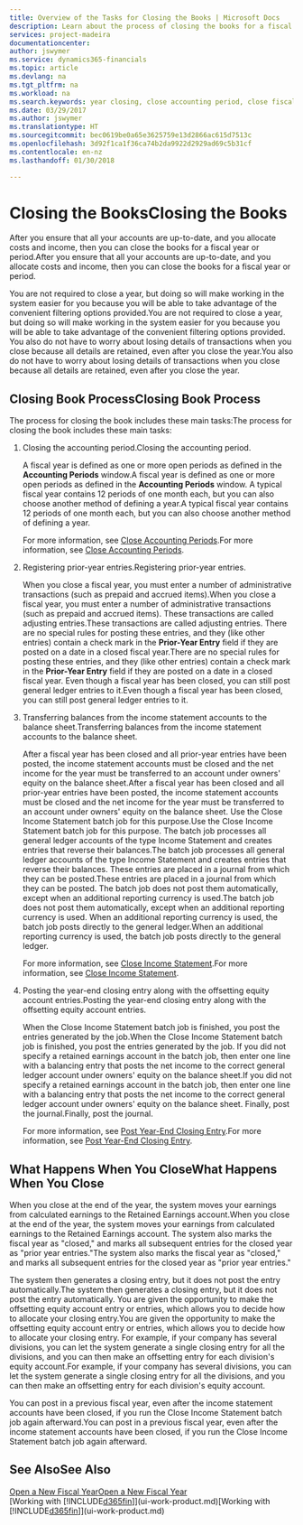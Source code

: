 ```yaml
---
title: Overview of the Tasks for Closing the Books | Microsoft Docs
description: Learn about the process of closing the books for a fiscal year or period, and what happens after you close at the end of a year.
services: project-madeira
documentationcenter: 
author: jswymer
ms.service: dynamics365-financials
ms.topic: article
ms.devlang: na
ms.tgt_pltfrm: na
ms.workload: na
ms.search.keywords: year closing, close accounting period, close fiscal year, bank account detailed trial balance
ms.date: 03/29/2017
ms.author: jswymer
ms.translationtype: HT
ms.sourcegitcommit: bec0619be0a65e3625759e13d2866ac615d7513c
ms.openlocfilehash: 3d92f1ca1f36ca74b2da9922d2929ad69c5b31cf
ms.contentlocale: en-nz
ms.lasthandoff: 01/30/2018

---
```

# <a name="closing-the-books"></a><span data-ttu-id="93b53-103">Closing the Books</span><span class="sxs-lookup"><span data-stu-id="93b53-103">Closing the Books</span></span>
<span data-ttu-id="93b53-104">After you ensure that all your accounts are up-to-date, and you allocate costs and income, then you can close the books for a fiscal year or period.</span><span class="sxs-lookup"><span data-stu-id="93b53-104">After you ensure that all your accounts are up-to-date, and you allocate costs and income, then you can close the books for a fiscal year or period.</span></span>

<span data-ttu-id="93b53-105">You are not required to close a year, but doing so will make working in the system easier for you because you will be able to take advantage of the convenient filtering options provided.</span><span class="sxs-lookup"><span data-stu-id="93b53-105">You are not required to close a year, but doing so will make working in the system easier for you because you will be able to take advantage of the convenient filtering options provided.</span></span> <span data-ttu-id="93b53-106">You also do not have to worry about losing details of transactions when you close because all details are retained, even after you close the year.</span><span class="sxs-lookup"><span data-stu-id="93b53-106">You also do not have to worry about losing details of transactions when you close because all details are retained, even after you close the year.</span></span>

## <a name="closing-book-process"></a><span data-ttu-id="93b53-107">Closing Book Process</span><span class="sxs-lookup"><span data-stu-id="93b53-107">Closing Book Process</span></span>
<span data-ttu-id="93b53-108">The process for closing the book includes these main tasks:</span><span class="sxs-lookup"><span data-stu-id="93b53-108">The process for closing the book includes these main tasks:</span></span>

1. <span data-ttu-id="93b53-109">Closing the accounting period.</span><span class="sxs-lookup"><span data-stu-id="93b53-109">Closing the accounting period.</span></span>

    <span data-ttu-id="93b53-110">A fiscal year is defined as one or more open periods as defined in the **Accounting Periods** window.</span><span class="sxs-lookup"><span data-stu-id="93b53-110">A fiscal year is defined as one or more open periods as defined in the **Accounting Periods** window.</span></span> <span data-ttu-id="93b53-111">A typical fiscal year contains 12 periods of one month each, but you can also choose another method of defining a year.</span><span class="sxs-lookup"><span data-stu-id="93b53-111">A typical fiscal year contains 12 periods of one month each, but you can also choose another method of defining a year.</span></span>

    <span data-ttu-id="93b53-112">For more information, see [Close Accounting Periods](year-close-account-periods.md).</span><span class="sxs-lookup"><span data-stu-id="93b53-112">For more information, see [Close Accounting Periods](year-close-account-periods.md).</span></span>
2. <span data-ttu-id="93b53-113">Registering prior-year entries.</span><span class="sxs-lookup"><span data-stu-id="93b53-113">Registering prior-year entries.</span></span>

    <span data-ttu-id="93b53-114">When you close a fiscal year, you must enter a number of administrative transactions (such as prepaid and accrued items).</span><span class="sxs-lookup"><span data-stu-id="93b53-114">When you close a fiscal year, you must enter a number of administrative transactions (such as prepaid and accrued items).</span></span> <span data-ttu-id="93b53-115">These transactions are called adjusting entries.</span><span class="sxs-lookup"><span data-stu-id="93b53-115">These transactions are called adjusting entries.</span></span> <span data-ttu-id="93b53-116">There are no special rules for posting these entries, and they (like other entries) contain a check mark in the **Prior-Year Entry** field if they are posted on a date in a closed fiscal year.</span><span class="sxs-lookup"><span data-stu-id="93b53-116">There are no special rules for posting these entries, and they (like other entries) contain a check mark in the **Prior-Year Entry** field if they are posted on a date in a closed fiscal year.</span></span> <span data-ttu-id="93b53-117">Even though a fiscal year has been closed, you can still post general ledger entries to it.</span><span class="sxs-lookup"><span data-stu-id="93b53-117">Even though a fiscal year has been closed, you can still post general ledger entries to it.</span></span>
3. <span data-ttu-id="93b53-118">Transferring balances from the income statement accounts to the balance sheet.</span><span class="sxs-lookup"><span data-stu-id="93b53-118">Transferring balances from the income statement accounts to the balance sheet.</span></span>

    <span data-ttu-id="93b53-119">After a fiscal year has been closed and all prior-year entries have been posted, the income statement accounts must be closed and the net income for the year must be transferred to an account under owners' equity on the balance sheet.</span><span class="sxs-lookup"><span data-stu-id="93b53-119">After a fiscal year has been closed and all prior-year entries have been posted, the income statement accounts must be closed and the net income for the year must be transferred to an account under owners' equity on the balance sheet.</span></span> <span data-ttu-id="93b53-120">Use the Close Income Statement batch job for this purpose.</span><span class="sxs-lookup"><span data-stu-id="93b53-120">Use the Close Income Statement batch job for this purpose.</span></span> <span data-ttu-id="93b53-121">The batch job processes all general ledger accounts of the type Income Statement and creates entries that reverse their balances.</span><span class="sxs-lookup"><span data-stu-id="93b53-121">The batch job processes all general ledger accounts of the type Income Statement and creates entries that reverse their balances.</span></span> <span data-ttu-id="93b53-122">These entries are placed in a journal from which they can be posted.</span><span class="sxs-lookup"><span data-stu-id="93b53-122">These entries are placed in a journal from which they can be posted.</span></span> <span data-ttu-id="93b53-123">The batch job does not post them automatically, except when an additional reporting currency is used.</span><span class="sxs-lookup"><span data-stu-id="93b53-123">The batch job does not post them automatically, except when an additional reporting currency is used.</span></span> <span data-ttu-id="93b53-124">When an additional reporting currency is used, the batch job posts directly to the general ledger.</span><span class="sxs-lookup"><span data-stu-id="93b53-124">When an additional reporting currency is used, the batch job posts directly to the general ledger.</span></span>

    <span data-ttu-id="93b53-125">For more information, see [Close Income Statement](year-close-income-statement.md).</span><span class="sxs-lookup"><span data-stu-id="93b53-125">For more information, see [Close Income Statement](year-close-income-statement.md).</span></span>
4. <span data-ttu-id="93b53-126">Posting the year-end closing entry along with the offsetting equity account entries.</span><span class="sxs-lookup"><span data-stu-id="93b53-126">Posting the year-end closing entry along with the offsetting equity account entries.</span></span>

    <span data-ttu-id="93b53-127">When the Close Income Statement batch job is finished, you post the entries generated by the job.</span><span class="sxs-lookup"><span data-stu-id="93b53-127">When the Close Income Statement batch job is finished, you post the entries generated by the job.</span></span> <span data-ttu-id="93b53-128">If you did not specify a retained earnings account in the batch job, then enter one line with a balancing entry that posts the net income to the correct general ledger account under owners' equity on the balance sheet.</span><span class="sxs-lookup"><span data-stu-id="93b53-128">If you did not specify a retained earnings account in the batch job, then enter one line with a balancing entry that posts the net income to the correct general ledger account under owners' equity on the balance sheet.</span></span> <span data-ttu-id="93b53-129">Finally, post the journal.</span><span class="sxs-lookup"><span data-stu-id="93b53-129">Finally, post the journal.</span></span>

    <span data-ttu-id="93b53-130">For more information, see [Post Year-End Closing Entry](year-how-post-year-end-close-entry.md).</span><span class="sxs-lookup"><span data-stu-id="93b53-130">For more information, see [Post Year-End Closing Entry](year-how-post-year-end-close-entry.md).</span></span>

## <a name="what-happens-when-you-close"></a><span data-ttu-id="93b53-131">What Happens When You Close</span><span class="sxs-lookup"><span data-stu-id="93b53-131">What Happens When You Close</span></span>
<span data-ttu-id="93b53-132">When you close at the end of the year, the system moves your earnings from calculated earnings to the Retained Earnings account.</span><span class="sxs-lookup"><span data-stu-id="93b53-132">When you close at the end of the year, the system moves your earnings from calculated earnings to the Retained Earnings account.</span></span> <span data-ttu-id="93b53-133">The system also marks the fiscal year as "closed," and marks all subsequent entries for the closed year as "prior year entries."</span><span class="sxs-lookup"><span data-stu-id="93b53-133">The system also marks the fiscal year as "closed," and marks all subsequent entries for the closed year as "prior year entries."</span></span>

<span data-ttu-id="93b53-134">The system then generates a closing entry, but it does not post the entry automatically.</span><span class="sxs-lookup"><span data-stu-id="93b53-134">The system then generates a closing entry, but it does not post the entry automatically.</span></span> <span data-ttu-id="93b53-135">You are given the opportunity to make the offsetting equity account entry or entries, which allows you to decide how to allocate your closing entry.</span><span class="sxs-lookup"><span data-stu-id="93b53-135">You are given the opportunity to make the offsetting equity account entry or entries, which allows you to decide how to allocate your closing entry.</span></span> <span data-ttu-id="93b53-136">For example, if your company has several divisions, you can let the system generate a single closing entry for all the divisions, and you can then make an offsetting entry for each division's equity account.</span><span class="sxs-lookup"><span data-stu-id="93b53-136">For example, if your company has several divisions, you can let the system generate a single closing entry for all the divisions, and you can then make an offsetting entry for each division's equity account.</span></span>

<span data-ttu-id="93b53-137">You can post in a previous fiscal year, even after the income statement accounts have been closed, if you run the Close Income Statement batch job again afterward.</span><span class="sxs-lookup"><span data-stu-id="93b53-137">You can post in a previous fiscal year, even after the income statement accounts have been closed, if you run the Close Income Statement batch job again afterward.</span></span>

## <a name="see-also"></a><span data-ttu-id="93b53-138">See Also</span><span class="sxs-lookup"><span data-stu-id="93b53-138">See Also</span></span>
[<span data-ttu-id="93b53-139">Open a New Fiscal Year</span><span class="sxs-lookup"><span data-stu-id="93b53-139">Open a New Fiscal Year</span></span>](finance-how-open-new-fiscal-year.md)  
<span data-ttu-id="93b53-140">[Working with [!INCLUDE[d365fin](includes/d365fin_md.md)]](ui-work-product.md)</span><span class="sxs-lookup"><span data-stu-id="93b53-140">[Working with [!INCLUDE[d365fin](includes/d365fin_md.md)]](ui-work-product.md)</span></span>

